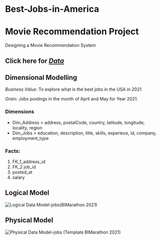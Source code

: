 # Best-Jobs-in-America

# Movie Recommendation Project
Designing a Movie Recommendation System
## Click here for [*Data*](https://www.kaggle.com/susant4learning/bestjobsin2021)

## Dimensional Modelling
*Business Value*: To explore what is the best jobs in the USA in 2021

*Grain:* Jobs postings in the month of April and May for Year 2021.

### Dimensions
- Dim_Address > address, postalCode, country, latitude, longitude, locality, region
- Dim_Jobs > education, description, title, skills, experiece, id, company, employment_type
### Facts:
1. FK_1_address_id
3. FK_2 job_id
4. posted_at
5. salary

## Logical Model
![Logical Data Model-jobs(BIMarathon 2021)](https://user-images.githubusercontent.com/69255270/137607326-472f9da3-ef40-4108-825d-f75f912163cf.png)


## Physical Model

![Physical Data Model-jobs (Template BIMarathon 2021)](https://user-images.githubusercontent.com/69255270/137607935-4bf627e4-d86b-47c3-af4a-8a61e6f2bd6c.png)
